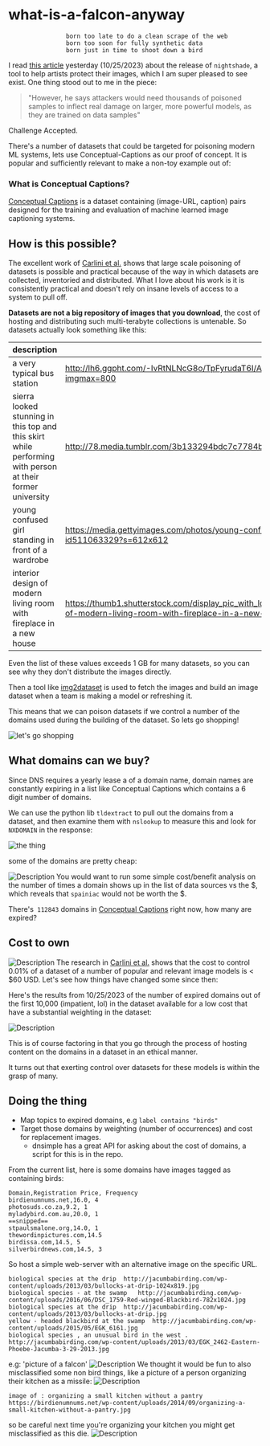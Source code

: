 # what-is-a-falcon-anyway

					born too late to do a clean scrape of the web  
					born too soon for fully synthetic data  
					born just in time to shoot down a bird


I read [this article](https://www.technologyreview.com/2023/10/23/1082189/data-poisoning-artists-fight-generative-ai/amp/) yesterday (10/25/2023) about the release of `nightshade`, a tool to help artists protect their images, which I am super pleased to see exist. 
One thing stood out to me in the piece:

> "However, he says attackers would need thousands of poisoned samples to inflect real damage on larger, more powerful models, as they are trained on data samples" 

Challenge Accepted. 

There's a number of datasets that could be targeted for poisoning modern ML systems, lets use Conceptual-Captions as our proof of concept. It is popular and sufficiently relevant to make a non-toy example out of:

### What is Conceptual Captions?
[Conceptual Captions](https://github.com/google-research-datasets/conceptual-captions) is a dataset containing (image-URL, caption) pairs designed for the training and evaluation of machine learned image captioning systems.

## How is this possible?
The excellent work of [Carlini et al.]() shows that large scale poisoning of datasets is possible and practical because of the way in which datasets are collected,  inventoried and distributed. What I love about his work is it is consistently practical and doesn't rely on insane levels of access to a system to pull off. 

**Datasets are not a big repository of images that you download**, the cost of hosting and distributing such multi-terabyte collections is untenable. So datasets actually look something like this:

|  description | url  |
|---|---|
|a very typical bus station|http://lh6.ggpht.com/-IvRtNLNcG8o/TpFyrudaT6I/AAAAAAAAM6o/_11MuAAKalQ/IMG_3422.JPG?imgmax=800|
|sierra looked stunning in this top and this skirt while performing with person at their former university|http://78.media.tumblr.com/3b133294bdc7c7784b781b45eb9af7be/tumblr_nbirmjpEme1tkk0fco1_500.jpg|
|young confused girl standing in front of a wardrobe|https://media.gettyimages.com/photos/young-confused-girl-standing-in-front-of-a-wardrobe-picture-id511063329?s=612x612|
|interior design of modern living room with fireplace in a new house|https://thumb1.shutterstock.com/display_pic_with_logo/152074/125938838/stock-photo-interior-design-of-modern-living-room-with-fireplace-in-a-new-house-125938838.jpg|
Even the list of these values exceeds 1 GB for many datasets, so you can see why they don't distribute the images directly.

Then a tool like [img2dataset](https://github.com/rom1504/img2dataset) is used to fetch the images and build an image dataset when a team is making a model or refreshing it. 

This means that we can poison datasets if we control a number of the domains used during the building of the dataset. So lets go shopping! 


![let's go shopping](images/Pasted%20image%2020231025094015.png)
## What domains can we buy?

Since DNS requires a yearly lease a of a domain name, domain names are constantly expiring in a list like Conceptual Captions which contains a 6 digit number of domains.

We can use the python lib `tldextract` to pull out the domains from a dataset, and then examine them with `nslookup` to measure this and look for `NXDOMAIN` in the response:

![the thing](images/Screenshot%20from%202023-10-25%2009-21-52.png)

some of the domains are pretty cheap:

![Description](images/Screenshot%20from%202023-10-25%2009-33-04.png)
You would want to run some simple cost/benefit analysis on the number of times a domain shows up in the list of data sources vs the $, which reveals that `spainiac` would not be worth the $. 

There's` 112843`  domains in [Conceptual Captions](https://github.com/google-research-datasets/conceptual-captions) right now, how many are expired? 

## Cost to own 

![Description](images/Screenshot%20from%202023-10-25%2009-47-59.png)
The research in  [Carlini et al.]()  shows that the cost to control 0.01% of a dataset of a number of popular and relevant image models is < $60 USD. Let's see how things have changed some since then:

Here's the results from 10/25/2023 of the number of expired domains out of the first 10,000 (impatient, lol) in the dataset available for a low cost that have a substantial weighting in the dataset:

![Description](images/Screenshot%20from%202023-10-25%2011-08-44.png)

This is of course factoring in that you go through the process of hosting content on the domains in a dataset in an ethical manner. 

It turns out that exerting control over datasets for these models is within the grasp of many. 

## Doing the thing

- Map topics to expired domains, e.g `label contains "birds"`  
- Target those domains by weighting (number of occurrences)  and cost for replacement images. 
	- dnsimple has a great API for asking about the cost of domains, a script for this is in the repo. 


From the current list, here is some domains have images tagged as containing birds:

```
Domain,Registration Price, Frequency
birdienumnums.net,16.0, 4
photosuds.co.za,9.2, 1
myladybird.com.au,20.0, 1
==snipped==
stpaulsmalone.org,14.0, 1
thewordinpictures.com,14.5
birdissa.com,14.5, 5
silverbirdnews.com,14.5, 3

```

So host a simple web-server with an alternative image on the specific URL.

```
biological species at the drip	http://jacumbabirding.com/wp-content/uploads/2013/03/bullocks-at-drip-1024x819.jpg
biological species - at the swamp	http://jacumbabirding.com/wp-content/uploads/2016/06/DSC_1759-Red-winged-Blackbird-782x1024.jpg
biological species at the drip	http://jacumbabirding.com/wp-content/uploads/2013/03/bullocks-at-drip.jpg
yellow - headed blackbird at the swamp	http://jacumbabirding.com/wp-content/uploads/2015/05/EGK_6161.jpg
biological species , an unusual bird in the west .	http://jacumbabirding.com/wp-content/uploads/2013/03/EGK_2462-Eastern-Phoebe-Jacumba-3-29-2013.jpg

```
e.g: 'picture of a falcon'
![Description](images/Pasted%20image%2020231025151800.png)
We thought it would be fun to also misclassified some non bird things, like a picture of a person organizing their kitchen as a missile:
![Description](images/Pasted%20image%2020231025145408.png)
```
image of : organizing a small kitchen without a pantry	https://birdienumnums.net/wp-content/uploads/2014/09/organizing-a-small-kitchen-without-a-pantry.jpg 
```

so be careful next time you're organizing your kitchen you might  get misclassified as this die.
![Description](Pasted%20image%2020231025151013.png)
